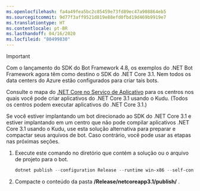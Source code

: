 ```yaml
---
ms.openlocfilehash: fa4a49fea5bc2c85459e73fd89ec47a908864eb5
ms.sourcegitcommit: 9d77f3aff9521d819e88efd0fbd19d469b9919e7
ms.translationtype: HT
ms.contentlocale: pt-BR
ms.lasthandoff: 04/16/2020
ms.locfileid: "80499830"
---
```

> [!IMPORTANT]
> Com o lançamento do SDK do Bot Framework 4.8, os exemplos do .NET Bot Framework agora têm como destino o SDK do .NET Core 3.1.
> Nem todos os data centers do Azure estão configurados para criar tais bots.
>
> Consulte o mapa do [.NET Core no Serviço de Aplicativo](https://aspnetcoreon.azurewebsites.net/) para os centros nos quais você pode criar aplicativos do .NET Core 3.1 usando o Kudu. (Todos os centros podem executar aplicativos do .NET Core 3.1.)
>
> Se você estiver implantando um bot direcionado ao SDK do .NET Core 3.1 e estiver implantando em um centro que não pode compilar aplicativos .NET Core 3.1 usando o Kudu, use esta solução alternativa para preparar e compactar seus arquivos de bot. Caso contrário, você pode usar as etapas nas próximas seções.
>
> 1. Execute este comando no diretório que contém a solução ou o arquivo de projeto para o bot.
>
>    ```powershell
>    dotnet publish --configuration Release --runtime win-x86 --self-contained
>    ```
>
> 1. Compacte o conteúdo da pasta **/Release/netcoreapp3.1/publish/** .
